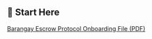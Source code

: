 ## 📄 Start Here  
[Barangay Escrow Protocol Onboarding File (PDF)](docs/1Barangay%20Escrow%20Protocol.pdf.pdf)


